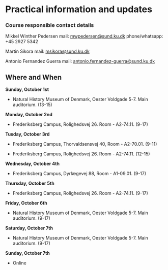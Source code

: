# Practical information and updates

### Course responsible contact details


Mikkel Winther Pedersen
mail: mwpedersen@sund.ku.dk
phone/whatsapp: +45 2927 5342

Martin Sikora
mail: msikora@sund.ku.dk

Antonio Fernandez Guerra
mail: antonio.fernandez-guerra@sund.ku.dk



## Where and When
**Sunday, October 1st**

- Natural History Museum of Denmark, Oester Voldgade 5-7. Main auditorium. (13-15)


**Monday, October 2nd**

- Frederiksberg Campus, Rolighedsvej 26. Room - A2-74.11. (9-17)


**Tusday, October 3rd**

- Frederiksberg Campus, Thorvaldsensvej 40, Room - A2-70.01. (9-11)
  
- Frederiksberg Campus, Rolighedsvej 26. Room - A2-74.11. (12-15)


**Wednesday, October 4th**

- Frederiksberg Campus, Dyrlægevej 88, 	Room - A1-09.01. (9-17)


**Thursday, October 5th**

- Frederiksberg Campus, Rolighedsvej 26. Room - A2-74.11. (9-17)


**Friday, October 6th**

- Natural History Museum of Denmark, Oester Voldgade 5-7. Main auditorium. (9-17)


**Saturday, October 7th**

- Natural History Museum of Denmark, Oester Voldgade 5-7. Main auditorium. (9-17)


**Sunday, October 7th**
- Online 
  
